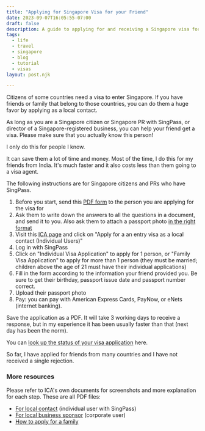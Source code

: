 ```yaml
---
title: "Applying for Singapore Visa for your Friend"
date: 2023-09-07T16:05:55-07:00
draft: false 
description: A guide to applying for and receiving a Singapore visa for a person you know who may need one.
tags: 
  - life
  - travel
  - singapore
  - blog
  - tutorial
  - visas
layout: post.njk

---
```

Citizens of some countries need a visa to enter Singapore. If you have friends or family that belong to those countries, you can do them a huge favor by applying as a local contact.

As long as you are a Singapore citizen or Singapore PR with SingPass, or director of a Singapore-registered business, you can help your friend get a visa. Please make sure that you actually know this person!

I only do this for people I know.

It can save them a lot of time and money. Most of the time, I do this for my friends from India. It's much faster and it also costs less than them going to a visa agent.

The following instructions are for Singapore citizens and PRs who have SingPass.

1. Before you start, send this [PDF form](https://www.ica.gov.sg/cms/files/forms/Form%2014A.pdf) to the person you are applying for the visa for 
2. Ask them to write down the answers to all the questions in a document, and send it to you. Also ask them to attach a passport photo [in the right format](https://www.ica.gov.sg/photo-guidelines)
2. Visit this [ICA page](https://eservices.ica.gov.sg/esvclandingpage/save) and click on "Apply for a an entry visa as a local contact (Individual Users)"
2. Log in with SingPass
3. Click on "Individual Visa Application" to apply for 1 person, or "Family Visa Application" to apply for more than 1 person (they must be married; children above the age of 21 must have their individual applications)
4. Fill in the form according to the information your friend provided you. Be sure to get their birthday, passport issue date and passport number correct. 
5. Upload their passport photo
6. Pay: you can pay with American Express Cards, PayNow, or eNets (internet banking).

Save the application as a PDF. It will take 3 working days to receive a response, but in my experience it has been usually faster than that (next day has been the norm).

You can [look up the status of your visa application](https://eservices.ica.gov.sg/ipsave/index.xhtml) here.

So far, I have applied for friends from many countries and I have not received a single rejection.

### More resources

Please refer to ICA's own documents for screenshots and more explanation for each step. These are all PDF files:

- [For local contact](https://www.ica.gov.sg/docs/default-source/ica/files/gc_usermanual_ip_save_singpass.pdf?sfvrsn=e05edc6a_24) (individual user with SingPass)
- [For local business sponsor](https://www.ica.gov.sg/docs/default-source/ica/files/gc_usermanual_ip_save_corppass.pdf?sfvrsn=abca7037_22) (corporate user)
- [How to apply for a family](https://www.ica.gov.sg/docs/default-source/ica/files/save-pub-user-guide-for-family-visa-application.pdf?sfvrsn=fd719d5_18) 
